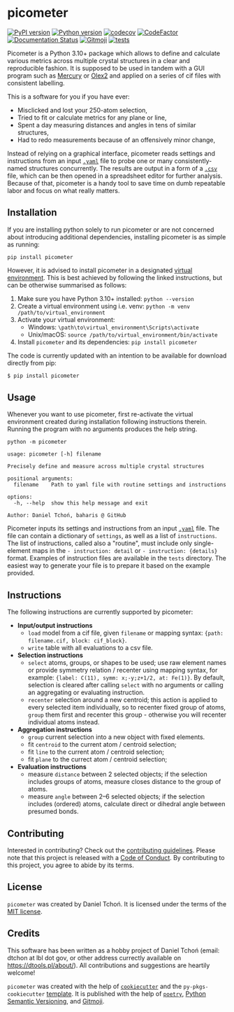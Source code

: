 # picometer

[![PyPI version](https://img.shields.io/pypi/v/picometer)](https://pypi.org/project/picometer/)
[![Python version](https://img.shields.io/pypi/pyversions/picometer.svg)](https://www.python.org/downloads/)
[![codecov](https://codecov.io/gh/Baharis/picometer/graph/badge.svg?token=bWGMArFAR8)](https://codecov.io/gh/Baharis/picometer)
[![CodeFactor](https://www.codefactor.io/repository/github/baharis/picometer/badge)](https://www.codefactor.io/repository/github/baharis/picometer)
[![Documentation Status](https://readthedocs.org/projects/picometer/badge/?version=stable)](https://picometer.readthedocs.io/en/stable/?badge=stable)
[![Gitmoji](https://img.shields.io/badge/gitmoji-%20😜%20😍-FFDD67.svg)](https://gitmoji.dev)
[![tests](https://github.com/Baharis/picometer/actions/workflows/ci-cd.yml/badge.svg?branch=master)](https://github.com/Baharis/picometer/actions/workflows/ci-cd.yml)

Picometer is a Python 3.10+ package which allows to define
and calculate various metrics across multiple crystal structures
in a clear and reproducible fashion.
It is supposed to be used in tandem with a GUI program
such as [Mercury](https://www.ccdc.cam.ac.uk/solutions/software/mercury/)
or [Olex2](https://www.olexsys.org/olex2/)
and applied on a series of cif files with consistent labelling.

This is a software for you if you have ever:
- Misclicked and lost your 250-atom selection,
- Tried to fit or calculate metrics for any plane or line,
- Spent a day measuring distances and angles in tens of similar structures,
- Had to redo measurements because of an offensively minor change,

Instead of relying on a graphical interface, picometer reads settings
and instructions from an input [`.yaml`](https://en.wikipedia.org/wiki/YAML)
file to probe one or many consistently-named structures concurrently.
The results are output in a form
of a [`.csv`](https://en.wikipedia.org/wiki/Comma-separated_values) file,
which can be then opened in a spreadsheet editor for further analysis.
Because of that, picometer is a handy tool to save time
on dumb repeatable labor and focus on what really matters.


## Installation

If you are installing python solely to run picometer or are not concerned
about introducing additional dependencies,
installing picometer is as simple as running:
```commandline
pip install picometer
```

However, it is advised to install picometer in a designated
[virtual environment](https://packaging.python.org/en/latest/guides/installing-using-pip-and-virtual-environments/#create-and-use-virtual-environments).
This is best achieved by following the linked instructions,
but can be otherwise summarised as follows:
1) Make sure you have Python 3.10+ installed:
   `python --version`
2) Create a virtual environment using i.e. venv:
   `python -m venv /path/to/virtual_environment`
3) Activate your virtual environment:
   - Windows: `\path\to\virtual_environment\Scripts\activate`
   - Unix/macOS: `source /path/to/virtual_environment/bin/activate`
4) Install `picometer` and its dependencies: `pip install picometer`


The code is currently updated with an intention to be available for download
directly from pip:
```bash
$ pip install picometer
```


## Usage

Whenever you want to use picometer, first re-activate the virtual environment
created during installation following instructions therein.
Running the program with no arguments produces the help string.

```shell
python -m picometer
```
```text
usage: picometer [-h] filename

Precisely define and measure across multiple crystal structures

positional arguments:
  filename    Path to yaml file with routine settings and instructions

options:
  -h, --help  show this help message and exit

Author: Daniel Tchoń, baharis @ GitHub
```

Picometer inputs its settings and instructions from an input
[`.yaml`](https://en.wikipedia.org/wiki/YAML) file.
The file can contain a dictionary of `settings`,
as well as a list of `instructions`.
The list of instructions, called also a "routine", must include
only single-element maps in the `- instruction: detail`
or `- instruction: {details}` format.
Examples of instruction files are available in the `tests` directory.
The easiest way to generate your file is to prepare it based
on the example provided.


## Instructions

The following instructions are currently supported by picometer:
- **Input/output instructions**
  - `load` model from a cif file, given `filename` or mapping syntax:
    `{path: filename.cif, block: cif_block}`.
  - `write` table with all evaluations to a csv file.
- **Selection instructions**
  - `select` atoms, groups, or shapes to be used; use raw element names
    or provide symmetry relation / recenter using mapping syntax, for example:
    `{label: C(11), symm: x;-y;z+1/2, at: Fe(1)}`.
    By default, selection is cleared after calling `select` with no arguments
    or calling an aggregating or evaluating instruction.
  - `recenter` selection around a new centroid;
      this action is applied to every selected item individually,
      so to recenter fixed group of atoms, `group` them first and recenter
      this group - otherwise you will recenter individual atoms instead.
- **Aggregation instructions**
  - `group` current selection into a new object with fixed elements.
  - fit `centroid` to the current atom / centroid selection;
  - fit `line` to the current atom / centroid selection;
  - fit `plane` to the currect atom / centroid selection;
- **Evaluation instructions**
  - measure `distance` between 2 selected objects; if the selection includes
    groups of atoms, measure closes distance to the group of atoms.
  - measure `angle` between 2–6 selected objects; if the selection includes
    (ordered) atoms, calculate direct or dihedral angle between presumed bonds.


## Contributing

Interested in contributing? Check out the
[contributing guidelines](CONTRIBUTING.md).
Please note that this project is released with
a [Code of Conduct](CONDUCT.md).
By contributing to this project, you agree to abide by its terms.


## License

`picometer` was created by Daniel Tchoń.
It is licensed under the terms of the [MIT license](LICENSE).


## Credits

This software has been written as a hobby project of Daniel Tchoń
(email: dtchon at lbl dot gov, or other address currectly available on
https://dtools.pl/about/).
All contributions and suggestions are heartily welcome!

`picometer` was created with the help of
[`cookiecutter`](https://cookiecutter.readthedocs.io/en/latest/)
and the `py-pkgs-cookiecutter` [template](https://github.com/py-pkgs/py-pkgs-cookiecutter).
It is published with the help of
[`poetry`](https://python-poetry.org/),
[Python Semantic Versioning](https://python-semantic-release.readthedocs.io/en/latest/),
and [Gitmoji](https://gitmoji.dev/).
